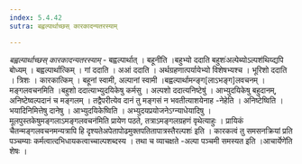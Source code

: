 ```yaml
---
index: 5.4.42
sutra: बह्वल्पार्थाच्छस् कारकादन्यतरस्याम्

---
```

_बह्वल्पार्थाच्छस् कारकादन्यतरस्याम्_ - बह्वल्पार्थात् । बहूनीति ।बहुभ्यो ददाति बहुशः॑अल्पेब्योऽल्पश॑थिय्द्यपि बोध्यम् । बह्वल्पार्थात्किम् । गां ददाति । अआं ददाति । अर्थग्रहणात्पर्यायेभ्यो विशेषभ्यश्च । भूरिशो ददाति । त्रिशः । कारकात्किम् । बहूनां स्वामी, अल्पानां स्वामी ।बह्वल्पार्थामन्ङ्ग[लाऽभङ्ग]लवचनम् । मङ्गलवचनमिति ।बहुशो ददात्याभ्युदयिकेषु कर्मसु । अल्पशो ददात्यनिष्टेषु॑ । आभ्युदयिकेषु बहुदानम्, अनिष्टेष्वल्पदानं च मङ्गलम् । तद्वैपरीत्येव दानं तु मङ्गसं न भवतीत्याशयेनाह -नेहेति । अनिष्टेष्विति । भयादिनिमित्तेषु दानेषु । आभ्युदयिकेष्विति । अभ्युदयप्रयोजनेऽग्न्याधेयादिषु । मूलपुस्तकेषुमङ्गलाऽमङ्गलवचन॑मिति प्रायेण पठते, तत्राऽमङ्गलग्रहणं वृथेत्याहुः । प्रायिकं चैतन्मङ्गलवचनमन्यत्रापि हि दृश्यतेअपेतापोढमुक्तपतितापात्रस्तैरल्पशः॑ इति । कारकत्वं तु समसनक्रियां प्रति पञ्चम्याः कर्मत्वात्दभिधायकत्वाच्चाल्पशब्दस्य । तथा च व्याचक्षते -अल्पा पञ्चमी समस्यत इति ।आचार्येणे॑ति शेषः ।